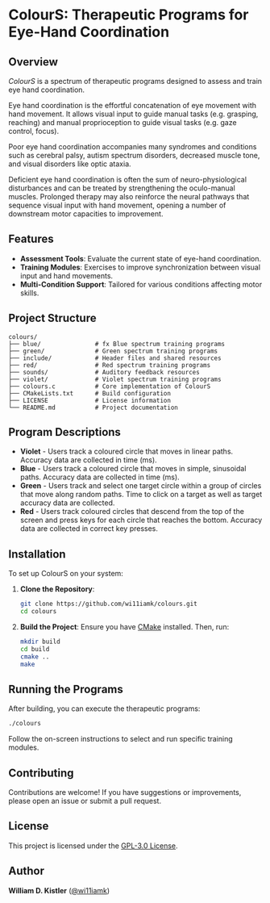 # ColourS: Therapeutic Programs for Eye-Hand Coordination

## Overview
*ColourS* is a spectrum of therapeutic programs designed to assess and train eye hand coordination.

Eye hand coordination is the effortful concatenation of eye movement with hand movement. It allows visual input to guide manual tasks (e.g. grasping, reaching) and manual proprioception to guide visual tasks (e.g. gaze control, focus). 

Poor eye hand coordination accompanies many syndromes and conditions such as cerebral palsy, autism spectrum disorders, decreased muscle tone, and visual disorders like optic ataxia.

Deficient eye hand coordination is often the sum of neuro-physiological disturbances and can be treated by strengthening the oculo-manual muscles. Prolonged therapy may also reinforce the neural pathways that sequence visual input with hand movement, opening a number of downstream motor capacities to improvement.

## Features

- **Assessment Tools**: Evaluate the current state of eye-hand coordination.
- **Training Modules**: Exercises to improve synchronization between visual input and hand movements.
- **Multi-Condition Support**: Tailored for various conditions affecting motor skills.

## Project Structure

```
colours/
├── blue/               # fx Blue spectrum training programs
├── green/              # Green spectrum training programs
├── include/            # Header files and shared resources
├── red/                # Red spectrum training programs
├── sounds/             # Auditory feedback resources
├── violet/             # Violet spectrum training programs
├── colours.c           # Core implementation of ColourS
├── CMakeLists.txt      # Build configuration
├── LICENSE             # License information
└── README.md           # Project documentation
```

## Program Descriptions

- **Violet** - Users track a coloured circle that moves in linear paths. Accuracy data are collected in time (ms).
- **Blue** - Users track a coloured circle that moves in simple, sinusoidal paths. Accuracy data are collected in time (ms).
- **Green** - Users track and select one target circle within a group of circles that move along random paths. Time to click on a target as well as target accuracy data are collected.
- **Red** - Users track coloured circles that descend from the top of the screen and press keys for each circle that reaches the bottom. Accuracy data are collected in correct key presses.

## Installation

To set up ColourS on your system:

1. **Clone the Repository**:
   ```sh
   git clone https://github.com/wi11iamk/colours.git
   cd colours
   ```

2. **Build the Project**:
   Ensure you have [CMake](https://cmake.org/) installed. Then, run:
   ```sh
   mkdir build
   cd build
   cmake ..
   make
   ```

## Running the Programs

After building, you can execute the therapeutic programs:

```sh
./colours
```

Follow the on-screen instructions to select and run specific training modules.

## Contributing

Contributions are welcome! If you have suggestions or improvements, please open an issue or submit a pull request.

## License

This project is licensed under the [GPL-3.0 License](LICENSE).

## Author

**William D. Kistler** ([@wi11iamk](https://github.com/wi11iamk))
